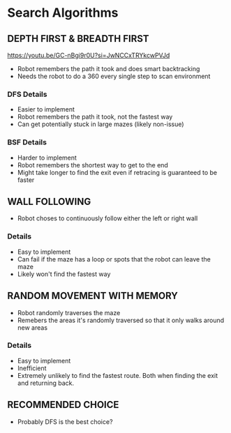 # Search Algorithms

## DEPTH FIRST & BREADTH FIRST

https://youtu.be/GC-nBgi9r0U?si=JwNCCxTRYkcwPVJd

- Robot remembers the path it took and does smart backtracking
- Needs the robot to do a 360 every single step to scan environment

### DFS Details

- Easier to implement
- Robot remembers the path it took, not the fastest way
- Can get potentially stuck in large mazes (likely non-issue)

### BSF Details

- Harder to implement
- Robot remembers the shortest way to get to the end
- Might take longer to find the exit even if retracing is guaranteed to be faster

## WALL FOLLOWING

- Robot choses to continuously follow either the left or right wall

### Details

- Easy to implement
- Can fail if the maze has a loop or spots that the robot can leave the maze
- Likely won't find the fastest way

## RANDOM MOVEMENT WITH MEMORY

- Robot randomly traverses the maze
- Remebers the areas it's randomly traversed so that it only walks around new areas

### Details

- Easy to implement
- Inefficient
- Extremely unlikely to find the fastest route. Both when finding the exit and returning back.

## RECOMMENDED CHOICE

- Probably DFS is the best choice?
